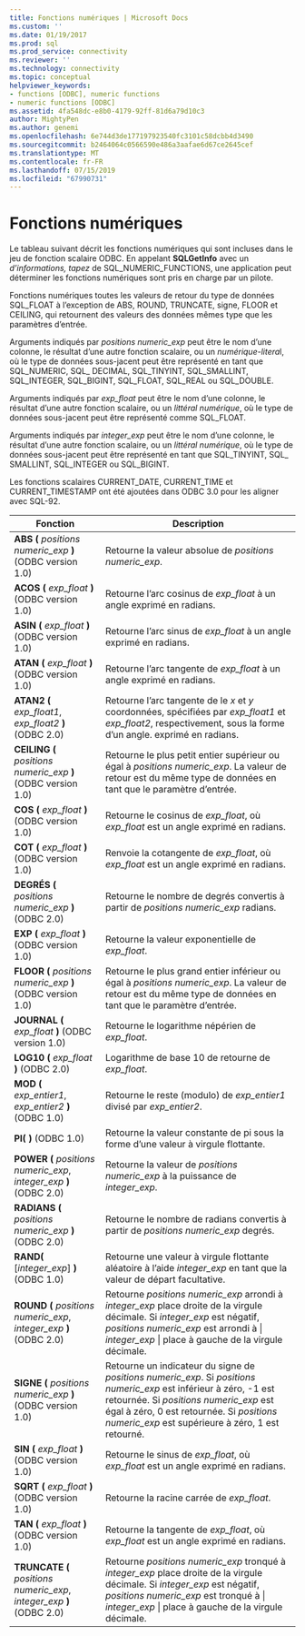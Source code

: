 ```yaml
---
title: Fonctions numériques | Microsoft Docs
ms.custom: ''
ms.date: 01/19/2017
ms.prod: sql
ms.prod_service: connectivity
ms.reviewer: ''
ms.technology: connectivity
ms.topic: conceptual
helpviewer_keywords:
- functions [ODBC], numeric functions
- numeric functions [ODBC]
ms.assetid: 4fa548dc-e8b0-4179-92ff-81d6a79d10c3
author: MightyPen
ms.author: genemi
ms.openlocfilehash: 6e744d3de177197923540fc3101c58dcbb4d3490
ms.sourcegitcommit: b2464064c0566590e486a3aafae6d67ce2645cef
ms.translationtype: MT
ms.contentlocale: fr-FR
ms.lasthandoff: 07/15/2019
ms.locfileid: "67990731"
---
```

# <a name="numeric-functions"></a>Fonctions numériques
Le tableau suivant décrit les fonctions numériques qui sont incluses dans le jeu de fonction scalaire ODBC. En appelant **SQLGetInfo** avec un *d’informations, tapez* de SQL_NUMERIC_FUNCTIONS, une application peut déterminer les fonctions numériques sont pris en charge par un pilote.  
  
 Fonctions numériques toutes les valeurs de retour du type de données SQL_FLOAT à l’exception de ABS, ROUND, TRUNCATE, signe, FLOOR et CEILING, qui retournent des valeurs des données mêmes type que les paramètres d’entrée.  
  
 Arguments indiqués par *positions numeric_exp* peut être le nom d’une colonne, le résultat d’une autre fonction scalaire, ou un *numérique-litera*l, où le type de données sous-jacent peut être représenté en tant que SQL_NUMERIC, SQL_ DECIMAL, SQL_TINYINT, SQL_SMALLINT, SQL_INTEGER, SQL_BIGINT, SQL_FLOAT, SQL_REAL ou SQL_DOUBLE.  
  
 Arguments indiqués par *exp_float* peut être le nom d’une colonne, le résultat d’une autre fonction scalaire, ou un *littéral numérique*, où le type de données sous-jacent peut être représenté comme SQL_FLOAT.  
  
 Arguments indiqués par *integer_exp* peut être le nom d’une colonne, le résultat d’une autre fonction scalaire, ou un *littéral numérique*, où le type de données sous-jacent peut être représenté en tant que SQL_TINYINT, SQL_ SMALLINT, SQL_INTEGER ou SQL_BIGINT.  
  
 Les fonctions scalaires CURRENT_DATE, CURRENT_TIME et CURRENT_TIMESTAMP ont été ajoutées dans ODBC 3.0 pour les aligner avec SQL-92.  
  
|Fonction|Description|  
|--------------|-----------------|  
|**ABS (** _positions numeric_exp_ **)** (ODBC version 1.0)|Retourne la valeur absolue de *positions numeric_exp*.|  
|**ACOS (** _exp_float_ **)** (ODBC version 1.0)|Retourne l’arc cosinus de *exp_float* à un angle exprimé en radians.|  
|**ASIN (** _exp_float_ **)** (ODBC version 1.0)|Retourne l’arc sinus de *exp_float* à un angle exprimé en radians.|  
|**ATAN (** _exp_float_ **)** (ODBC version 1.0)|Retourne l’arc tangente de *exp_float* à un angle exprimé en radians.|  
|**ATAN2 (** _exp_float1_, _exp_float2_ **)** (ODBC 2.0)|Retourne l’arc tangente de le *x* et *y* coordonnées, spécifiées par *exp_float1* et *exp_float2*, respectivement, sous la forme d’un angle. exprimé en radians.|  
|**CEILING (** _positions numeric_exp_ **)** (ODBC version 1.0)|Retourne le plus petit entier supérieur ou égal à *positions numeric_exp*. La valeur de retour est du même type de données en tant que le paramètre d’entrée.|  
|**COS (** _exp_float_ **)** (ODBC version 1.0)|Retourne le cosinus de *exp_float*, où *exp_float* est un angle exprimé en radians.|  
|**COT (** _exp_float_ **)** (ODBC version 1.0)|Renvoie la cotangente de *exp_float*, où *exp_float* est un angle exprimé en radians.|  
|**DEGRÉS (** _positions numeric_exp_ **)** (ODBC 2.0)|Retourne le nombre de degrés convertis à partir de *positions numeric_exp* radians.|  
|**EXP (** _exp_float_ **)** (ODBC version 1.0)|Retourne la valeur exponentielle de *exp_float*.|  
|**FLOOR (** _positions numeric_exp_ **)** (ODBC version 1.0)|Retourne le plus grand entier inférieur ou égal à *positions numeric_exp*. La valeur de retour est du même type de données en tant que le paramètre d’entrée.|  
|**JOURNAL (** _exp_float_ **)** (ODBC version 1.0)|Retourne le logarithme népérien de *exp_float*.|  
|**LOG10 (** _exp_float_ **)** (ODBC 2.0)|Logarithme de base 10 de retourne de *exp_float*.|  
|**MOD (** _exp_entier1_, _exp_entier2_ **)** (ODBC 1.0)|Retourne le reste (modulo) de *exp_entier1* divisé par *exp_entier2*.|  
|**PI( )**  (ODBC 1.0)|Retourne la valeur constante de pi sous la forme d’une valeur à virgule flottante.|  
|**POWER (** _positions numeric_exp_, _integer_exp_ **)** (ODBC 2.0)|Retourne la valeur de *positions numeric_exp* à la puissance de *integer_exp*.|  
|**RADIANS (** _positions numeric_exp_ **)** (ODBC 2.0)|Retourne le nombre de radians convertis à partir de *positions numeric_exp* degrés.|  
|**RAND(** [*integer_exp*] **)**  (ODBC 1.0)|Retourne une valeur à virgule flottante aléatoire à l’aide *integer_exp* en tant que la valeur de départ facultative.|  
|**ROUND (** _positions numeric_exp_, _integer_exp_ **)** (ODBC 2.0)|Retourne *positions numeric_exp* arrondi à *integer_exp* place droite de la virgule décimale. Si *integer_exp* est négatif, *positions numeric_exp* est arrondi à &#124; *integer_exp* &#124; place à gauche de la virgule décimale.|  
|**SIGNE (** _positions numeric_exp_ **)** (ODBC version 1.0)|Retourne un indicateur du signe de *positions numeric_exp*. Si *positions numeric_exp* est inférieur à zéro, -1 est retournée. Si *positions numeric_exp* est égal à zéro, 0 est retournée. Si *positions numeric_exp* est supérieure à zéro, 1 est retourné.|  
|**SIN (** _exp_float_ **)** (ODBC version 1.0)|Retourne le sinus de *exp_float*, où *exp_float* est un angle exprimé en radians.|  
|**SQRT (** _exp_float_ **)** (ODBC version 1.0)|Retourne la racine carrée de *exp_float*.|  
|**TAN (** _exp_float_ **)** (ODBC version 1.0)|Retourne la tangente de *exp_float*, où *exp_float* est un angle exprimé en radians.|  
|**TRUNCATE (** _positions numeric_exp_, _integer_exp_ **)** (ODBC 2.0)|Retourne *positions numeric_exp* tronqué à *integer_exp* place droite de la virgule décimale. Si *integer_exp* est négatif, *positions numeric_exp* est tronqué à &#124; *integer_exp* &#124; place à gauche de la virgule décimale.|
